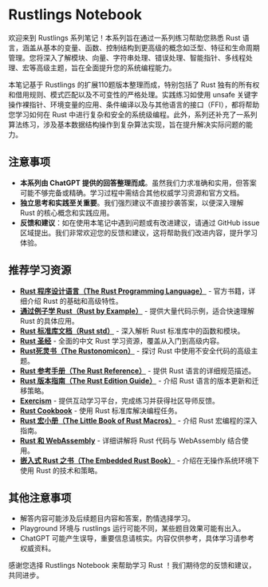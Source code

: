 # Rustlings Notebook

欢迎来到 Rustlings 系列笔记！本系列旨在通过一系列练习帮助您熟悉 Rust 语言，涵盖从基本的变量、函数、控制结构到更高级的概念如泛型、特征和生命周期管理。您将深入了解模块、向量、字符串处理、错误处理、智能指针、多线程处理、宏等高级主题，旨在全面提升您的系统编程能力。

本笔记基于 Rustlings 的扩展110题版本整理而成，特别包括了 Rust 独有的所有权和借用规则、模式匹配以及不可变性的严格处理。实践练习如使用 unsafe 关键字操作裸指针、环境变量的应用、条件编译以及与其他语言的接口（FFI），都将帮助您学习如何在 Rust 中进行复杂和安全的系统级编程。此外，系列还补充了一系列算法练习，涉及基本数据结构操作到复杂算法实现，旨在提升解决实际问题的能力。

## 注意事项
- **本系列由 ChatGPT 提供的回答整理而成**。虽然我们力求准确和实用，但答案可能不够完备或精确。学习过程中需结合其他权威学习资源和官方文档。
- **独立思考和实践至关重要**。我们强烈建议不直接抄袭答案，以便深入理解 Rust 的核心概念和实践应用。
- **反馈和建议**：如在使用本笔记中遇到问题或有改进建议，请通过 GitHub issue 区域提出。我们非常欢迎您的反馈和建议，这将帮助我们改进内容，提升学习体验。

## 推荐学习资源
- [**Rust 程序设计语言（The Rust Programming Language）**](https://doc.rust-lang.org/book/) - 官方书籍，详细介绍 Rust 的基础和高级特性。
- [**通过例子学 Rust（Rust by Example）**](https://doc.rust-lang.org/rust-by-example/) - 提供大量代码示例，适合快速理解 Rust 的具体应用。
- [**Rust 标准库文档（Rust std）**](https://doc.rust-lang.org/std/) - 深入解析 Rust 标准库中的函数和模块。
- [**Rust 圣经**](https://course.rs/) - 全面的中文 Rust 学习资源，覆盖从入门到高级内容。
- [**Rust死灵书（The Rustonomicon）**](https://doc.rust-lang.org/nomicon/) - 探讨 Rust 中使用不安全代码的高级主题。
- [**Rust 参考手册（The Rust Reference）**](https://doc.rust-lang.org/reference/) - 提供 Rust 语言的详细规范描述。
- [**Rust 版本指南（The Rust Edition Guide）**](https://doc.rust-lang.org/edition-guide/) - 介绍 Rust 语言的版本更新和迁移策略。
- [**Exercism**](https://exercism.io/tracks/rust) - 提供互动学习平台，完成练习并获得社区导师反馈。
- [**Rust Cookbook**](https://rust-lang-nursery.github.io/rust-cookbook/) - 使用 Rust 标准库解决编程任务。
- [**Rust 宏小册（The Little Book of Rust Macros）**](https://danielkeep.github.io/tlborm/book/) - 介绍 Rust 宏编程的深入指南。
- [**Rust 和 WebAssembly**](https://rustwasm.github.io/docs/book/) - 详细讲解将 Rust 代码与 WebAssembly 结合使用。
- [**嵌入式 Rust 之书（The Embedded Rust Book）**](https://docs.rust-embedded.org/book/) - 介绍在无操作系统环境下使用 Rust 的技术和策略。

## 其他注意事项
- 解答内容可能涉及后续题目内容和答案，酌情选择学习。
- Playground 环境与 rustlings 运行可能不同，某些题目效果可能有出入。
- ChatGPT 可能产生误导，重要信息请核实。内容仅供参考，具体学习请参考权威资料。

感谢您选择 Rustlings Notebook 来帮助学习 Rust ！我们期待您的反馈和建议，共同进步。
